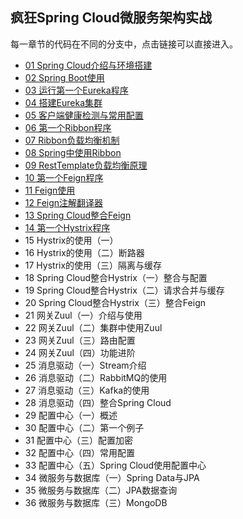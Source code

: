 ## 疯狂Spring Cloud微服务架构实战

每一章节的代码在不同的分支中，点击链接可以直接进入。

- [01 Spring Cloud介绍与环境搭建](https://github.com/elegance/spring-cloud/tree/1-01)
- [02 Spring Boot使用](https://github.com/elegance/spring-cloud/tree/1-02/first-spring-boot)
- [03 运行第一个Eureka程序](https://github.com/elegance/spring-cloud/tree/1-03/first-eureka)
- [04 搭建Eureka集群](https://github.com/elegance/spring-cloud/tree/1-04/first-eureka)
- [05 客户端健康检测与常用配置](https://github.com/elegance/spring-cloud/tree/1-05/eureka-conf-health)
- [06 第一个Ribbon程序](https://github.com/elegance/spring-cloud/tree/1-06/first-ribbon)
- [07 Ribbon负载均衡机制](https://github.com/elegance/spring-cloud/tree/1-07/ribbon-1-07)
- [08 Spring中使用Ribbon](https://github.com/elegance/spring-cloud/tree/1-08/ribbon-108)
- [09 RestTemplate负载均衡原理](https://github.com/elegance/spring-cloud/tree/1-09/resttemplate-lb-principle)
- [10 第一个Feign程序](https://github.com/elegance/spring-cloud/tree/1-10/first-feign)
- [11 Feign使用](https://github.com/elegance/spring-cloud/tree/2-01/feign-02)
- [12 Feign注解翻译器](https://github.com/elegance/spring-cloud/tree/2-02/feign-03)
- [13 Spring Cloud整合Feign](https://github.com/elegance/spring-cloud/tree/2-03/ch-02-03)
- [14 第一个Hystrix程序](https://github.com/elegance/spring-cloud/tree/2-04/ch-02-04)
- 15 Hystrix的使用（一）
- 16 Hystrix的使用（二）断路器
- 17 Hystrix的使用（三）隔离与缓存
- 18 Spring Cloud整合Hystrix（一）整合与配置
- 19 Spring Cloud整合Hystrix（二）请求合并与缓存
- 20 Spring Cloud整合Hystrix（三）整合Feign
- 21 网关Zuul（一）介绍与使用
- 22 网关Zuul（二）集群中使用Zuul
- 23 网关Zuul（三）路由配置
- 24 网关Zuul（四）功能进阶
- 25 消息驱动（一）Stream介绍
- 26 消息驱动（二）RabbitMQ的使用
- 27 消息驱动（三）Kafka的使用
- 28 消息驱动（四）整合Spring Cloud
- 29 配置中心（一）概述
- 30 配置中心（二）第一个例子
- 31 配置中心（三）配置加密
- 32 配置中心（四）常用配置
- 33 配置中心（五）Spring Cloud使用配置中心
- 34 微服务与数据库（一）Spring Data与JPA
- 35 微服务与数据库（二）JPA数据查询
- 36 微服务与数据库（三）MongoDB
